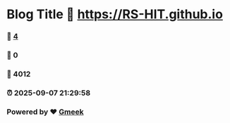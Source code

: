 # Blog Title :link: https://RS-HIT.github.io 
### :page_facing_up: [4](https://RS-HIT.github.io/tag.html) 
### :speech_balloon: 0 
### :hibiscus: 4012 
### :alarm_clock: 2025-09-07 21:29:58 
### Powered by :heart: [Gmeek](https://github.com/Meekdai/Gmeek)
